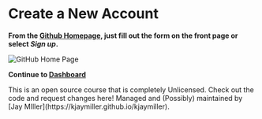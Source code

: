 <head>
<link rel="stylesheet" href="../style/base.css"
</head>

# Create a New Account
**From the [Github Homepage](https://GitHub.com), just fill out the form on the front page or select *Sign up*.**

![GitHub Home Page](https://kjaymiller.github.io/Git-Up-to-Speed/screenshots/landing_page.PNG)

**Continue to [Dashboard](./dashboard)**

<p class="footer">
This is an open source course that is completely Unlicensed. Check out the code and request changes here!
Managed and (Possibly) maintained by [Jay MIller](https://kjaymiller.github.io/kjaymiller).
</p>
